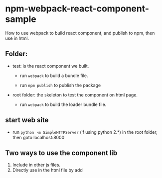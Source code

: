 # npm-webpack-react-component-sample
How to use webpack to build react component, and publish to npm, then use in html.

## Folder:

- test:  is the react component we built.
 
  * run `webpack` to build a bundle file.
 
  * run `npm publish` to publish the package
 
- root folder: the skeleton to test the component on html page.

  * run `webpack` to build the loader bundle file.
  
  
  
## start web site

  * run `python -m SimpleHTTPServer` (if using python 2.*) in the root folder, then goto localhost:8000
  

## Two ways to use the component lib

  1. Include in other js files.
  2. Directly use in the html file by add <script> tag.
  
  
